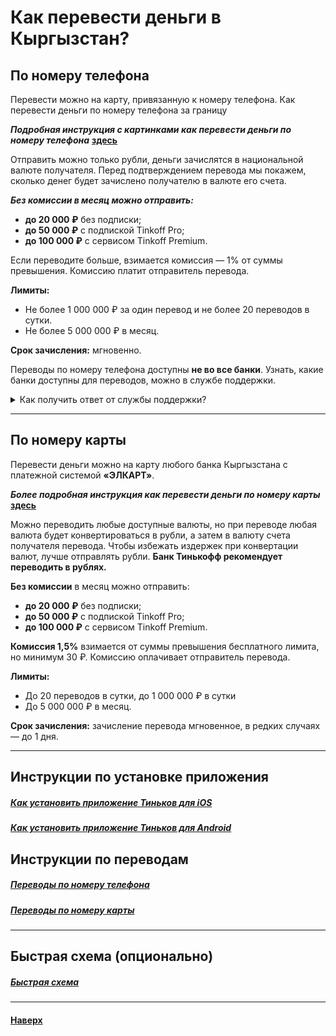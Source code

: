 # Как перевести деньги в Кыргызстан?

## По номеру телефона
Перевести можно на карту, привязанную к номеру телефона. Как перевести деньги по номеру телефона за границу

***Подробная инструкция с картинками как перевести деньги по номеру телефона*** **[здесь](phone_instruction_with_pictures.md)**

Отправить можно только рубли, деньги зачислятся в национальной валюте получателя. Перед подтверждением перевода мы покажем, сколько денег будет зачислено получателю в валюте его счета.

***Без комиссии в месяц можно отправить:***

* **до 20 000 ₽** без подписки;
* **до 50 000 ₽** с подпиской Tinkoff Pro;
* **до 100 000 ₽** с сервисом Tinkoff Premium.

Если переводите больше, взимается комиссия — 1% от суммы превышения. Комиссию платит отправитель перевода.

**Лимиты:**
* Не более 1 000 000 ₽ за один перевод и не более 20 переводов в сутки.
* Не более 5 000 000 ₽ в месяц.

**Срок зачисления:** мгновенно.

Переводы по номеру телефона доступны **не во все банки**. Узнать, какие банки доступны для переводов, можно в службе поддержки.
<details>
  <summary>Как получить ответ от службы поддержки?</summary>
    
    В приложении Тинькофф есть чат службы поддержки — туда можно писать по любым вопросам, связанным с продуктами экосистемы Тинькофф. Наши сотрудники помогут быстро разрешить возникшие сложности, подробно проконсультируют по банковским продуктам и расскажут, как пользоваться удобными функциями приложения.
    
    Чат поддержки — это официальный канал связи с Тинькофф, такой же, как электронная почта или звонок в банк. На ваши обращения отвечают квалифицированные операторы — обычно на решение вопроса через чат уходит всего несколько минут.

    Чат не обязательно проверять в ожидании ответа. Если оператору потребуется некоторое время, чтобы собрать подробную информацию по вашему вопросу, приложение можно просто закрыть. Когда ответ будет готов, мы пришлем уведомление.

</details>

___

## По номеру карты
Перевести деньги можно на карту любого банка Кыргызстана с платежной системой **«ЭЛКАРТ»**. 

***Более подробная инструкция как перевести деньги по номеру карты*** **[здесь](card_number_instruction.md)**

Можно переводить любые доступные валюты, но при переводе любая валюта будет конвертироваться в рубли, а затем в валюту счета получателя перевода. Чтобы избежать издержек при конвертации валют, лучше отправлять рубли.
**Банк Тинькофф рекомендует переводить в рублях.**

**Без комиссии** в месяц можно отправить:

* **до 20 000 ₽** без подписки;
* **до 50 000 ₽** с подпиской Tinkoff Pro;
* **до 100 000 ₽** с сервисом Tinkoff Premium.

**Комиссия 1,5%** взимается от суммы превышения бесплатного лимита, но минимум 30 ₽. Комиссию оплачивает отправитель перевода.

**Лимиты:**
* До 20 переводов в сутки, до 1 000 000 ₽ в сутки
* До 5 000 000 ₽ в месяц.

**Срок зачисления:** зачисление перевода мгновенное, в редких случаях — до 1 дня.
___

## Инструкции по установке приложения 

##### [Как установить приложение Тиньков для iOS](ios_application_install_instruction.md)
##### [Как установить приложение Тиньков для Android](android_application_install_instruction.md)

## Инструкции по переводам
##### [Переводы по номеру телефона](phone_instruction_with_pictures.md)
##### [Переводы по номеру карты](card_number_instruction.md)

___

## Быстрая схема (опционально)

##### [Быстрая схема](scheme.md)
___


#### [Наверх](#как-перевести-деньги-в-кыргызстан)